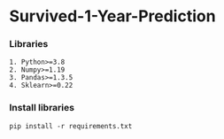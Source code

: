 # Survived-1-Year-Prediction

### Libraries
```
1. Python>=3.8
2. Numpy>=1.19
3. Pandas>=1.3.5
4. Sklearn>=0.22

```

###  Install libraries
```
pip install -r requirements.txt
```

